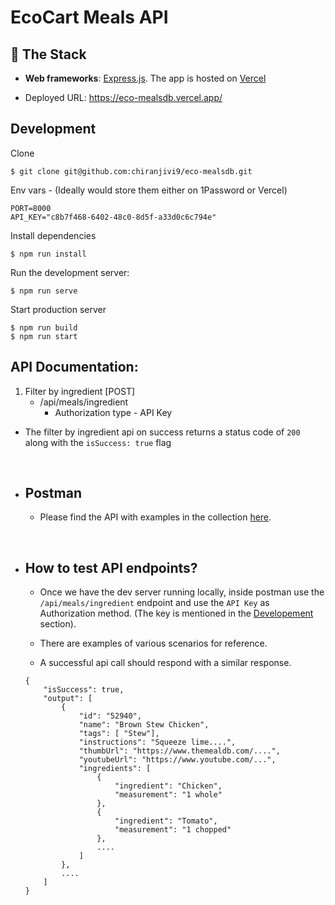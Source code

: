 <h1>EcoCart Meals API</h1>

## 🧱 The Stack

- **Web frameworks**: [Express.js](https://expressjs.com/). The app is hosted on [Vercel](https://vercel.com)

- Deployed URL: https://eco-mealsdb.vercel.app/

## Development

Clone

    $ git clone git@github.com:chiranjivi9/eco-mealsdb.git

Env vars - (Ideally would store them either on 1Password or Vercel)

    PORT=8000
    API_KEY="c8b7f468-6402-48c0-8d5f-a33d0c6c794e"

Install dependencies

    $ npm run install

Run the development server:

    $ npm run serve

Start production server

    $ npm run build
    $ npm run start

## API Documentation:

1. Filter by ingredient [POST]
   - /api/meals/ingredient
     - Authorization type - API Key

- The filter by ingredient api on success returns a status code of `200` along with the `isSuccess: true` flag

<br>

- ## Postman

  - Please find the API with examples in the collection [here](https://chiranjivi-backend-api.postman.co/workspace/EcoCart~499186ee-f3ad-49f1-b53c-f8be56b598c2/collection/5095269-f3363f14-f3df-4120-8213-7644dc8cd26e?action=share&creator=5095269).

<br>

- ## How to test API endpoints?

  - Once we have the dev server running locally, inside postman use the `/api/meals/ingredient` endpoint and use the `API Key` as Authorization method. (The key is mentioned in the [Developement](#development) section).

  - There are examples of various scenarios for reference.

  - A successful api call should respond with a similar response.

  ```
  {
      "isSuccess": true,
      "output": [
          {
              "id": "52940",
              "name": "Brown Stew Chicken",
              "tags": [ "Stew"],
              "instructions": "Squeeze lime....",
              "thumbUrl": "https://www.themealdb.com/....",
              "youtubeUrl": "https://www.youtube.com/...",
              "ingredients": [
                  {
                      "ingredient": "Chicken",
                      "measurement": "1 whole"
                  },
                  {
                      "ingredient": "Tomato",
                      "measurement": "1 chopped"
                  },
                  ....
              ]
          },
          ....
      ]
  }
  ```
